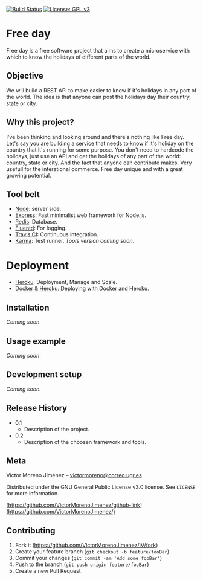 [![Build Status](https://travis-ci.org/VictorMorenoJimenez/IV.svg?branch=master)](https://travis-ci.org/VictorMorenoJimenez/IV)
[![License: GPL v3](https://img.shields.io/badge/License-GPLv3-blue.svg)](https://www.gnu.org/licenses/gpl-3.0)

# Free day
Free day is a free software project that aims to create a microservice with which to know the holidays of different parts of the world.

## Objective
We will build a REST API to make easier to know if it's holidays in any part of the world.
The idea is that anyone can post the holidays day their country, state or city.

## Why this project?
I've been thinking and looking around and there's nothing like Free day. Let's say you are building a service that needs to know
if it's holiday on the country that it's running for some purpose. You don't need to hardcode the holidays, just use an API and get the holidays
of any part of the world: country, state or city. And the fact that anyone can contribute makes. Very usefull for the interational commerce.
Free day unique and with a great growing potential.


## Tool belt
* [Node](https://nodejs.org/es/): server side.
* [Express](http://expressjs.com/): Fast minimalist web framework for Node.js.
* [Redis](https://redis.io/): Database. 
* [Fluentd](https://www.fluentd.org/): For logging.
* [Travis CI](https://travis-ci.org/): Continuous integration.
* [Karma](https://karma-runner.github.io/latest/index.html): Test runner.
*Tools version coming soon*.

# Deployment
* [Heroku](https://www.heroku.com/): Deployment, Manage and Scale.
* [Docker & Heroku](https://devcenter.heroku.com/categories/deploying-with-docker): Deploying with Docker and Heroku.

## Installation
*Coming soon*.

## Usage example
*Coming soon*.

## Development setup
*Coming soon.*

## Release History

* 0.1
    * Description of the project. 
* 0.2
    * Description of the choosen framework and tools.

## Meta

Víctor Moreno Jiménez – victormoreno@correo.ugr.es

Distributed under the GNU General Public License v3.0 license. See ``LICENSE`` for more information.

[https://github.com/VictorMorenoJimenez/github-link](https://github.com/VictorMorenoJimenez/)

## Contributing

1. Fork it (<https://github.com/VictorMorenoJimenez/IV/fork>)
2. Create your feature branch (`git checkout -b feature/fooBar`)
3. Commit your changes (`git commit -am 'Add some fooBar'`)
4. Push to the branch (`git push origin feature/fooBar`)
5. Create a new Pull Request

<!-- Markdown link & img dfn's -->
